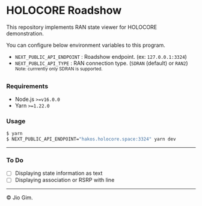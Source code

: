 HOLOCORE Roadshow
=================

This repository implements RAN state viewer for HOLOCORE demonstration.

You can configure below environment variables to this program.

- `NEXT_PUBLIC_API_ENDPOINT` : Roadshow endpoint. (ex: `127.0.0.1:3324`)
- `NEXT_PUBLIC_API_TYPE` : RAN connection type. (`SDRAN` (default) or `RAN2`) \
    <sup>Note: currrently only SDRAN is supported.</sup>

### Requirements

- Node.js `>=v16.0.0`
- Yarn `>=1.22.0`

### Usage

```bash
$ yarn
$ NEXT_PUBLIC_API_ENDPOINT="hakos.holocore.space:3324" yarn dev
```

---

### To Do

- [ ] Displaying state information as text
- [ ] Displaying association or RSRP with line

---

&copy; Jio Gim.
